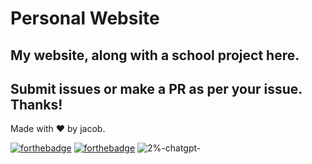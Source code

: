 # Personal Website 

## My website, along with a school project here.

## Submit issues or make a PR as per your issue. Thanks!

Made with ❤️ by jacob.

[![forthebadge](https://forthebadge.com/images/badges/uses-html.svg)](https://forthebadge.com)
[![forthebadge](https://forthebadge.com/images/badges/powered-by-energy-drinks.svg)](https://forthebadge.com)
![2%-chatgpt-](https://github.com/AverWasTaken/WebDesign/assets/66864263/ef59602b-05e9-4518-8c68-6afec47a68fc)
